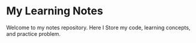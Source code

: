 # My Learning Notes 
Welcome to my notes repository. Here I Store my code, learning concepts, and practice problem.
